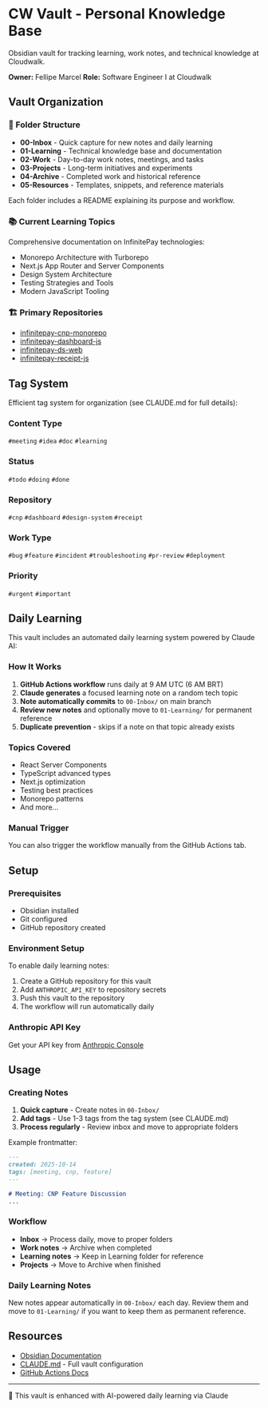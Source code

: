 # CW Vault - Personal Knowledge Base

Obsidian vault for tracking learning, work notes, and technical knowledge at Cloudwalk.

**Owner:** Fellipe Marcel
**Role:** Software Engineer I at Cloudwalk

## Vault Organization

### 📁 Folder Structure

- **00-Inbox** - Quick capture for new notes and daily learning
- **01-Learning** - Technical knowledge base and documentation
- **02-Work** - Day-to-day work notes, meetings, and tasks
- **03-Projects** - Long-term initiatives and experiments
- **04-Archive** - Completed work and historical reference
- **05-Resources** - Templates, snippets, and reference materials

Each folder includes a README explaining its purpose and workflow.

### 📚 Current Learning Topics

Comprehensive documentation on InfinitePay technologies:
- Monorepo Architecture with Turborepo
- Next.js App Router and Server Components
- Design System Architecture
- Testing Strategies and Tools
- Modern JavaScript Tooling

### 🏗️ Primary Repositories
- [infinitepay-cnp-monorepo](https://github.com/cloudwalk/infinitepay-cnp-monorepo)
- [infinitepay-dashboard-js](https://github.com/cloudwalk/infinitepay-dashboard-js)
- [infinitepay-ds-web](https://github.com/cloudwalk/infinitepay-ds-web)
- [infinitepay-receipt-js](https://github.com/cloudwalk/infinitepay-receipt-js)

## Tag System

Efficient tag system for organization (see CLAUDE.md for full details):

### Content Type
`#meeting` `#idea` `#doc` `#learning`

### Status
`#todo` `#doing` `#done`

### Repository
`#cnp` `#dashboard` `#design-system` `#receipt`

### Work Type
`#bug` `#feature` `#incident` `#troubleshooting` `#pr-review` `#deployment`

### Priority
`#urgent` `#important`

## Daily Learning

This vault includes an automated daily learning system powered by Claude AI:

### How It Works
1. **GitHub Actions workflow** runs daily at 9 AM UTC (6 AM BRT)
2. **Claude generates** a focused learning note on a random tech topic
3. **Note automatically commits** to `00-Inbox/` on main branch
4. **Review new notes** and optionally move to `01-Learning/` for permanent reference
5. **Duplicate prevention** - skips if a note on that topic already exists

### Topics Covered
- React Server Components
- TypeScript advanced types
- Next.js optimization
- Testing best practices
- Monorepo patterns
- And more...

### Manual Trigger
You can also trigger the workflow manually from the GitHub Actions tab.

## Setup

### Prerequisites
- Obsidian installed
- Git configured
- GitHub repository created

### Environment Setup
To enable daily learning notes:

1. Create a GitHub repository for this vault
2. Add `ANTHROPIC_API_KEY` to repository secrets
3. Push this vault to the repository
4. The workflow will run automatically daily

### Anthropic API Key
Get your API key from [Anthropic Console](https://console.anthropic.com/)

## Usage

### Creating Notes

1. **Quick capture** - Create notes in `00-Inbox/`
2. **Add tags** - Use 1-3 tags from the tag system (see CLAUDE.md)
3. **Process regularly** - Review inbox and move to appropriate folders

Example frontmatter:
```markdown
---
created: 2025-10-14
tags: [meeting, cnp, feature]
---

# Meeting: CNP Feature Discussion
...
```

### Workflow

- **Inbox** → Process daily, move to proper folders
- **Work notes** → Archive when completed
- **Learning notes** → Keep in Learning folder for reference
- **Projects** → Move to Archive when finished

### Daily Learning Notes

New notes appear automatically in `00-Inbox/` each day. Review them and move to `01-Learning/` if you want to keep them as permanent reference.

## Resources

- [Obsidian Documentation](https://help.obsidian.md/)
- [CLAUDE.md](./CLAUDE.md) - Full vault configuration
- [GitHub Actions Docs](https://docs.github.com/en/actions)

---

🤖 This vault is enhanced with AI-powered daily learning via Claude
